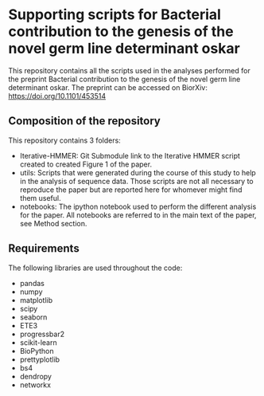 # Supporting scripts for Bacterial contribution to the genesis of the novel germ line determinant oskar
This repository contains all the scripts used in the analyses performed for the preprint Bacterial contribution to the genesis of the novel germ line determinant oskar. 
The preprint can be accessed on BiorXiv: https://doi.org/10.1101/453514

## Composition of the repository
This repository contains 3 folders:
* Iterative-HMMER: Git Submodule link to the Iterative HMMER script created to created Figure 1 of the paper. 
* utils: Scripts that were generated during the course of this study to help in the analysis of sequence data. Those scripts are not all necessary to reproduce the paper but are reported here for whomever might find them useful.
* notebooks: The ipython notebook used to perform the different analysis for the paper. All notebooks are referred to in the main text of the paper, see Method section.

## Requirements
The following libraries are used throughout the code:
* pandas
* numpy
* matplotlib
* scipy
* seaborn
* ETE3
* progressbar2
* scikit-learn
* BioPython
* prettyplotlib
* bs4
* dendropy
* networkx
